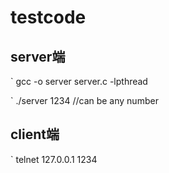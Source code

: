 # testcode

## server端


`    gcc -o server server.c -lpthread


` ./server 1234   //can be any number

## client端

` telnet 127.0.0.1 1234

